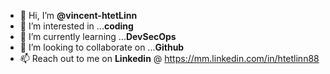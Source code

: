 - 👋 Hi, I’m **@vincent-htetLinn**
- 👀 I’m interested in ...**coding**
- 🌱 I’m currently learning ...**DevSecOps**
- 💞️ I’m looking to collaborate on ...**Github**
- 📫 Reach out to me on **Linkedin** @ https://mm.linkedin.com/in/htetlinn88

<!---
vincent-htetLinn/vincent-htetLinn is a ✨ special ✨ repository because its `README.md` (this file) appears on your GitHub profile.
You can click the Preview link to take a look at your changes.
--->
